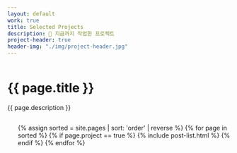 ```yaml
---
layout: default
work: true
title: Selected Projects
description: 🎁 지금까지 작업한 프로젝트
project-header: true
header-img: "./img/project-header.jpg"
---
```

<div class='o-grid'>
    <div class='o-grid__col o-grid__col--full'>
        <div class='o-grid__head o-grid__head--full'>
            <hr style='visibility:hidden'>
                <h1 class='c-page__title'>{{ page.title }}</h1>
                <p class='c-page__subtitle'>{{ page.description }}</p>
            <hr style='visibility:hidden'>
        </div>
        <ul class='c-list'>
            {% assign sorted = site.pages | sort: 'order' | reverse %}
            {% for page in sorted %}
                {% if page.project == true %}
                    {% include post-list.html %}
                {% endif %}
            {% endfor %}
        </ul>
    </div>
</div>